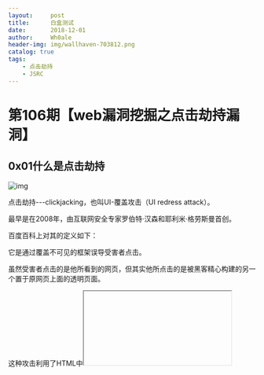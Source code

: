 ```yaml
---
layout:     post
title:      白盒测试
date:       2018-12-01
author:     Wh0ale
header-img: img/wallhaven-703812.png
catalog: true
tags:
    - 点击劫持
    - JSRC
---
```


# 第106期【web漏洞挖掘之点击劫持漏洞】

## 0x01什么是点击劫持

![img](https://mmbiz.qpic.cn/mmbiz_png/Z9MuUwaeeGLe7RjWqSbNUqpt0GLIgKsKpHiaJ8a0RDAvszbSH169PnrxibvJ38ZSzYWxojNBxm7R5A8zBwyZ69YA/640?wx_fmt=png&tp=webp&wxfrom=5&wx_lazy=1&wx_co=1)

点击劫持---clickjacking，也叫UI-覆盖攻击（UI redress attack）。

最早是在2008年，由互联网安全专家罗伯特·汉森和耶利米·格劳斯曼首创。

百度百科上对其的定义如下：

它是通过覆盖不可见的框架误导受害者点击。

虽然受害者点击的是他所看到的网页，但其实他所点击的是被黑客精心构建的另一个置于原网页上面的透明页面。

这种攻击利用了HTML中<iframe>标签的透明属性

##　0x02点击劫持攻击的原理

点击劫持实际上是一种视觉上的欺骗手段，攻击者通过利用一个透明的、不可见的iframe，覆盖在某网页上，然后诱导用户在该网页上进行点击等操作，而此时用户在不知情的情况下点击了透明的iframe页面。

通过调整iframe页面的位置，可以诱使用户恰好点击在iframe页面的一些功能性按钮上。

如使用css调整图片大小位置，通过设置opacity参数调整元素透明度等；目的都是让用户就无法看到含恶意代码的目标网页。

## 0x03点击劫持攻击的挖掘思路

通过分析点击劫持攻击的原理，我们可以获知：当应用允许iframe标签进行页面嵌套时，则能基本断定网站存在点击劫持攻击漏洞

1、简单的就是用iframe嵌入目标网站试试，若成功，则说明漏洞存在。

![img](https://mmbiz.qpic.cn/mmbiz_png/Z9MuUwaeeGLe7RjWqSbNUqpt0GLIgKsKbGHS1fA7WQ91icHlkwlDFh4ib2UVnvnQaGYnibR7cKMcT9jOiaiaSMUG2tA/640?wx_fmt=png&tp=webp&wxfrom=5&wx_lazy=1&wx_co=1)

2、通过判断目标的HTTP响应头是否设置好了X-Frame-Options字段，是否有JavaScript的Frame Busting机制；常见的我们使用WVS扫描网站时会提示如下：

![img](https://mmbiz.qpic.cn/mmbiz_png/Z9MuUwaeeGLe7RjWqSbNUqpt0GLIgKsKYyJ1ddYSLxEiaOCPNCFXbT6IZzt6hHy73EwLHglE9NhkF3wOanIXkXw/640?wx_fmt=png&tp=webp&wxfrom=5&wx_lazy=1&wx_co=1)这就是通过判断是否存在X-Frame-Options响应头来处理

3、其他辅助工具进行clickjacking漏洞探测的时候，也都基本上基于以上情况进行处理，比如：

```
   try:
       if"http"notin url: url = "http://" + url
       data = urlopen(url)
       headers = data.info()
       if not"X-Frame-Options"in headers: returnTrue
   except: returnFalse
```

```
        for i in page.headers:
            if i.lower() instr(headers).lower():
                pass
            elif i == "server":
                structure= str(i)+" : "+str(page.headers[i])
                headersfound.append(structure)
                structure= "Server:"+boldwhite+str(page.headers[i])+reset
                interesting.append(structure)
            elif i == "x-powered-by":
                structure= str(i)+" : "+str(page.headers[i])
                headersfound.append(structure)
                structure= "Poweredby: "+boldwhite+str(page.headers[i])+reset
                interesting.append(structure)
            elif i == "x-frame-options":
                cj= 1
                pass
            else:
                structure= str(i)+" : "+str(page.headers[i])
                headersfound.append(structure)
        if cj == 0:
            caution.append("[!]"+red+" X-Frame-Options header Missing\n"+reset+"[!] "+red+"Page might be vulnerable to "+boldred+"Click Jacking\n"+reset+"[!] "+boldred+page.geturl()+reset+"\n[i] About ClickJacking: [ "+green+"https://www.owasp.org/index.php/Clickjacking"+reset+" ]") 
```

https://github.com/D4Vinci/Clickjacking-Tester

https://github.com/LTF1633242320/D-TECT      

## 0x04点击劫持攻击的案例分析

比较知名的点击劫持案例，包括Facebook 的‘likejacking’攻击、Adobe Flash Player 网站漏洞、Twitter 的 Don’t click 攻击、谷歌账户点击劫持攻击等。

案例1、Flash点击劫持

最为经典的案例是攻击者通过flash构造出点击劫持，最终控制用户电脑摄像头事件;

首先，攻击者构造一个flash小游戏，并贴心逼真地显示了游戏得分以及游戏耗时，诱导用户试玩；在试玩过程中引导用户点击不停变换位置的“click”按钮，

而其实在游戏界面中隐藏了一个看不见的iframe

![img](https://mmbiz.qpic.cn/mmbiz_png/Z9MuUwaeeGLe7RjWqSbNUqpt0GLIgKsKJ1L7xC1MlbeaYRVAcwfZnfRibxJlWWEGicJ4NX00ou5FmXv5ZnkkEM7A/640?wx_fmt=png&tp=webp&wxfrom=5&wx_lazy=1&wx_co=1)

攻击通过诱导用户使用鼠标点击看似随意的位置，来完成较为复杂的操作。

![img](https://mmbiz.qpic.cn/mmbiz_png/Z9MuUwaeeGLe7RjWqSbNUqpt0GLIgKsKm79L2ibEkVbe3eG6kVT11LoTmuXuSQn1EYzCzhuZ2kmrMrvXGMicKibzg/640?wx_fmt=png&tp=webp&wxfrom=5&wx_lazy=1&wx_co=1)

![img](https://mmbiz.qpic.cn/mmbiz_png/Z9MuUwaeeGLe7RjWqSbNUqpt0GLIgKsK7Oh5Om2zqib8qFm66uk8GpffrlhpxXtaXPzqFWJHDLnXf0v4fpddyDA/640?wx_fmt=png&tp=webp&wxfrom=5&wx_lazy=1&wx_co=1)

并最终开启了用户的摄像头

![img](https://mmbiz.qpic.cn/mmbiz_png/Z9MuUwaeeGLe7RjWqSbNUqpt0GLIgKsKur1euiaibWrTwuib4zaK1jyS5XLvZsV4ImmwMZFS1kbwhD6Bo9TrPRByA/640?wx_fmt=png&tp=webp&wxfrom=5&wx_lazy=1&wx_co=1)

案例2、某浪博客关注点击劫持

ID：wooyun-2015-0106173

在新浪博客的“加关注”处：

![img](https://mmbiz.qpic.cn/mmbiz_png/Z9MuUwaeeGLe7RjWqSbNUqpt0GLIgKsKhGa43r2oLFRF8icDI5ic69nm4z3WVHf1MbGeRwfveoSpf3GDwRib7mWibg/640?wx_fmt=png&tp=webp&wxfrom=5&wx_lazy=1&wx_co=1)

通过简单构造的html页面，如下，

![img](https://mmbiz.qpic.cn/mmbiz_png/Z9MuUwaeeGLe7RjWqSbNUqpt0GLIgKsKXDr7bcvbxfVtwG0vCtrtzl6Mqj6tt5OCC2eEwR01xmq9HJia3B5bubw/640?wx_fmt=png&tp=webp&wxfrom=5&wx_lazy=1&wx_co=1)

![img](https://mmbiz.qpic.cn/mmbiz_png/Z9MuUwaeeGLe7RjWqSbNUqpt0GLIgKsKwEKf8oXvfibHTNVCqMoEb2ib68hOOWuicOXMyrbDEn5nujyN7kfianUiaHQ/640?wx_fmt=png&tp=webp&wxfrom=5&wx_lazy=1&wx_co=1)

从而进行博客关注数量的刷新

![img](https://mmbiz.qpic.cn/mmbiz_png/Z9MuUwaeeGLe7RjWqSbNUqpt0GLIgKsKdyXnIlrRNkAIFIwl1RJY9SwmtsLvMcXKIPF2ibIoKl8iaHXdCDTNVuDA/640?wx_fmt=png&tp=webp&wxfrom=5&wx_lazy=1&wx_co=1)

当然可以再对html页面进行精心美化调整，从而大面积进行点击劫持攻击的实施。

附：

github上的一个模拟demo: 

https://github.com/thomaspatzke/Clickjacking-Exploit

4.点击劫持攻击其他使用场景

钓鱼，欺骗，信息盗取等。

（1）    结合Self-XSS

（2）    结合反射XSS

（3）    结合CSRF

## 0x05点击劫持攻击防御方法

服务器端

Frame busting

通过js代码禁止iframe的嵌套，如判断顶层窗口跳转：

```
if (top.location != self.location) {
   top.location = self.location;
}
```

常见Frame busting：

```
if (top != self)
if (top.location != self.location)
if (top.location != location)
if (parent.frames.length > 0)
if (window != top)
if (window.top !== window.self)
if (window.self != window.top)
if (parent && parent != window)
if (parent && parent.frames && parent.frames.length > 0)
if ((self.parent && !(self.parent === self)) && (self.parent.frames.length != 0))
+
top.location = self.location
top.location.href = document.location.href
top.location.href = self.location.href
top.location.replace(self.location)
top.location.href = window.location.href
top.location.replace(document.location)
top.location.href = window.location.href
top.location.href = "URL"
document.write()
top.location = location
top.location.replace(document.location)
top.location.replace(URL)
top.location.href = document.location
top.location.replace(window.location.href)
top.location.href = location.href
self.parent.location = document.location
parent.location.href = self.document.location
top.location.href = self.location
top.location = window.location
top.location.replace(window.location.pathname)
window.top.location = window.self.location
setTimeout(function () { document.body.innerHTML =; }, 1);
window.self.onload = function (evt) {document.body.innerHTML =; }
varurl = window.location.href; top.location.replace(url)
```

但frame busting存在被绕过的可能，如多层iframe嵌套等；在HTML 5中iframe的sandbox属性、IE中iframe的security属性等，都可以限制iframe页面中的脚本执行，从而可以使得frame busting失效

设置<iframe>属性：

（1）sandbox

<iframesrc="xxx"scrolling="no"sandbox="">

![img](https://mmbiz.qpic.cn/mmbiz_png/Z9MuUwaeeGLe7RjWqSbNUqpt0GLIgKsKmCme5jLYHKicibUwhia1ibp5pbhxujKoMvVULR8IpxxvS4LKqbVib2QibkxQ/640?wx_fmt=png&tp=webp&wxfrom=5&wx_lazy=1&wx_co=1)

（2）security

<iframesrc="xxx"scrolling="no"security="restricted">

security设置为restricted后，frame中的脚本将不能执行；但仅限于IE

由于无法执行js脚本，则通过JS来判断顶层跳转将失败

使用X-Frame-Options属性

（1）IIS配置

在web站点的web.config中配置。

```
<system.webServer>
            ......
  <httpProtocol>
                <customHeaders>
                    <addname="X-Frame-Options"value="DENY"/>
                </customHeaders>
            </httpProtocol>
            ......
</system.webServer>
```

（2）apache配置

A).开启mod_headers.so，即在httpd.conf中去掉“LoadModule headers_modulemodules/mod_headers.so”前的#

B).修改httpd.conf，添加下面内容。

```Header always append X-Frame-OptionsDENY
Header always append X-Frame-Options DENY
```

修改完如下:

```
<IfModule headers_module>
RequestHeader unset DNT env=bad_DNT
Header always append X-Frame-OptionsDENY
</IfModule>
```

如果同一台apache服务器上有多个站点，只想针对其中一个站点进行配置，可以修改.htaccess文件，添加如下内容：

```
Header append X-FRAME-OPTIONS"DENY"
```

（3）nginx配置

修改nginx.conf,在server下添加下面内容。

add_header X-Frame-Options"DENY";

添加完成如下：

```
server{
       listen80;
       server_namewww.dqiang.com;
       indexindex.html;
       add_headerX-Frame-Options"DENY";
   }
```



客户端

及时升级浏览器

最新版浏览器通常具备更好更多的安全机制保护客户的信息安全，及时升级更新浏览器，可从一定程度上进行漏洞攻击的有效防范

安装相应浏览器扩展插件

通过安装浏览器的扩展插件，达到对潜在威胁进行阻止及警告，及时判断页面中的不安全因素；如Firefox:安装插件NoScript，在选项中设置禁止<iframe>

![img](https://mmbiz.qpic.cn/mmbiz_png/Z9MuUwaeeGLe7RjWqSbNUqpt0GLIgKsKsicuHmkewRNOpSBsAg12egSZ5dc3K2Iu3If1WWZq6dp8k6P8Hmua3MA/640?wx_fmt=png&tp=webp&wxfrom=5&wx_lazy=1&wx_co=1)

**1.** **怎么配合反射型xss使得变成存储型xss的效果?**

**讲师:**

要配合反射XSS形成存储XSS的效果，首先得构造一个劫持页面，将反射型XSS包含其中，诱使用户在不知情情况下进行点击，从而到达存储XSS的效果

**2.** **点击劫持必须要目标网站也有一个可以点击的地方吗?**

**讲师:**

既然称为点击劫持，是需要目标网站有存在点击的地方，当然也有可能通过拖拽动作进行劫持

**3.** 如果不能插入iframe是不是就不能实现点击劫持了?

**讲师:**

如果无法插入iframe，则不能实现点击劫持



附：POC生成工具

https://github.com/enddo/CJExploiter

![img](https://mmbiz.qpic.cn/mmbiz_png/Z9MuUwaeeGLe7RjWqSbNUqpt0GLIgKsKY4evqKCu85p1sIp20ED9tRVRg3vyuZ6RNu7L3YiajGTIrSNqknbMGBA/640?wx_fmt=png&tp=webp&wxfrom=5&wx_lazy=1&wx_co=1)

https://github.com/sensepost/jack

![img](https://mmbiz.qpic.cn/mmbiz_png/Z9MuUwaeeGLe7RjWqSbNUqpt0GLIgKsK1HqW5vOicX7QgzicJxtNh0YECO2AEWKoh4VtMRpBupSphhxbO0whradQ/640?wx_fmt=png&tp=webp&wxfrom=5&wx_lazy=1&wx_co=1)

https://github.com/samyk/quickjack 

![img](https://mmbiz.qpic.cn/mmbiz_png/Z9MuUwaeeGLe7RjWqSbNUqpt0GLIgKsKu5egF7PaccwzsD6OLdkNomEsu5Xv9H5FmZwGavxGOgZjMTPjHDrw2w/640?wx_fmt=png&tp=webp&wxfrom=5&wx_lazy=1&wx_co=1)

转载自JSRC